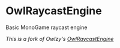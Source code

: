 # OwlRaycastEngine
Basic MonoGame raycast engine

*This is a fork of Owlzy's [OwlRaycastEngine](https://github.com/Owlzy/OwlRaycastEngine)*
